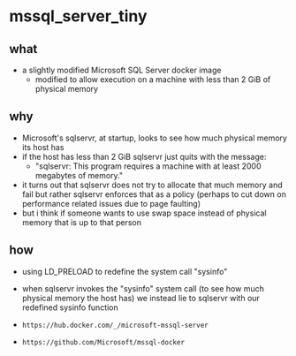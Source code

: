 # mssql_server_tiny

## what
- a slightly modified Microsoft SQL Server docker image
    - modified to allow execution on a machine with less than 2 GiB of physical memory

## why
- Microsoft's sqlservr, at startup, looks to see how much physical memory its host has
- if the host has less than 2 GiB sqlservr just quits with the message:
    - "sqlservr: This program requires a machine with at least 2000 megabytes of memory."
- it turns out that sqlservr does not try to allocate that much memory and fail but rather sqlservr enforces that as a policy (perhaps to cut down on performance related issues due to page faulting)
- but i think if someone wants to use swap space instead of physical memory that is up to that person


## how
- using LD_PRELOAD to redefine the system call "sysinfo"
- when sqlservr invokes the "sysinfo" system call (to see how much physical memory the host has) we instead lie to sqlservr with our redefined sysinfo function




- `https://hub.docker.com/_/microsoft-mssql-server`
- `https://github.com/Microsoft/mssql-docker`



